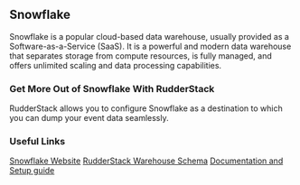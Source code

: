 ## Snowflake

Snowflake is a popular cloud-based data warehouse, usually provided as a Software-as-a-Service (SaaS). It is a powerful and modern data warehouse that separates storage from compute resources, is fully managed, and offers unlimited scaling and data processing capabilities.

### Get More Out of Snowflake With RudderStack

RudderStack allows you to configure Snowflake as a destination to which you can dump your event data seamlessly.

### Useful Links

[Snowflake Website][]
[RudderStack Warehouse Schema][]
[Documentation and Setup guide][]

[//]: # "These are reference links used in the body of this note and get stripped out when the markdown processor does its job. There is no need to format nicely because it shouldn't be seen. Thanks SO - http://stackoverflow.com/questions/4823468/store-comments-in-markdown-syntax"
[snowflake website]: https://www.snowflake.com/
[rudderstack warehouse schema]: https://docs.rudderstack.com/data-warehouse-integration-guides/warehouse-schemas
[documentation and setup guide]: https://docs.rudderstack.com/data-warehouse-integrations/snowflake
